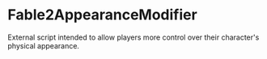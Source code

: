 # Fable2AppearanceModifier
External script intended to allow players more control over their character's physical appearance.
